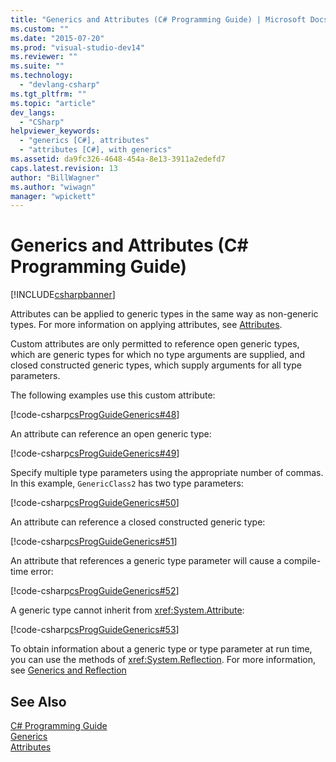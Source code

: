 ```yaml
---
title: "Generics and Attributes (C# Programming Guide) | Microsoft Docs"
ms.custom: ""
ms.date: "2015-07-20"
ms.prod: "visual-studio-dev14"
ms.reviewer: ""
ms.suite: ""
ms.technology: 
  - "devlang-csharp"
ms.tgt_pltfrm: ""
ms.topic: "article"
dev_langs: 
  - "CSharp"
helpviewer_keywords: 
  - "generics [C#], attributes"
  - "attributes [C#], with generics"
ms.assetid: da9fc326-4648-454a-8e13-3911a2edefd7
caps.latest.revision: 13
author: "BillWagner"
ms.author: "wiwagn"
manager: "wpickett"
---
```

# Generics and Attributes (C# Programming Guide)
[!INCLUDE[csharpbanner](../../../includes/csharpbanner.md)]

Attributes can be applied to generic types in the same way as non-generic types. For more information on applying attributes, see [Attributes](http://msdn.microsoft.com/library/ae334cee-d96c-4243-a5e3-06dd7fcaf205).  
  
 Custom attributes are only permitted to reference open generic types, which are generic types for which no type arguments are supplied, and closed constructed generic types, which supply arguments for all type parameters.  
  
 The following examples use this custom attribute:  
  
 [!code-csharp[csProgGuideGenerics#48](../../../samples/snippets/csharp/VS_Snippets_VBCSharp/csProgGuideGenerics/CS/Generics.cs#48)]  
  
 An attribute can reference an open generic type:  
  
 [!code-csharp[csProgGuideGenerics#49](../../../samples/snippets/csharp/VS_Snippets_VBCSharp/csProgGuideGenerics/CS/Generics.cs#49)]  
  
 Specify multiple type parameters using the appropriate number of commas. In this example, `GenericClass2` has two type parameters:  
  
 [!code-csharp[csProgGuideGenerics#50](../../../samples/snippets/csharp/VS_Snippets_VBCSharp/csProgGuideGenerics/CS/Generics.cs#50)]  
  
 An attribute can reference a closed constructed generic type:  
  
 [!code-csharp[csProgGuideGenerics#51](../../../samples/snippets/csharp/VS_Snippets_VBCSharp/csProgGuideGenerics/CS/Generics.cs#51)]  
  
 An attribute that references a generic type parameter will cause a compile-time error:  
  
 [!code-csharp[csProgGuideGenerics#52](../../../samples/snippets/csharp/VS_Snippets_VBCSharp/csProgGuideGenerics/CS/Generics.cs#52)]  
  
 A generic type cannot inherit from <xref:System.Attribute>:  
  
 [!code-csharp[csProgGuideGenerics#53](../../../samples/snippets/csharp/VS_Snippets_VBCSharp/csProgGuideGenerics/CS/Generics.cs#53)]  
  
 To obtain information about a generic type or type parameter at run time, you can use the methods of <xref:System.Reflection>. For more information, see [Generics and Reflection](../../../csharp/programming-guide/generics/generics-and-reflection.md)  
  
## See Also  
 [C# Programming Guide](../../../csharp/programming-guide/index.md)   
 [Generics](../../../csharp/programming-guide/generics/index.md)   
 [Attributes](~/docs/standard/attributes/index.md)